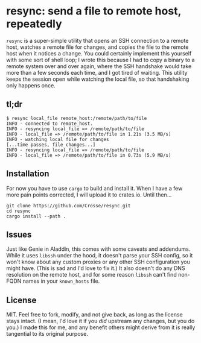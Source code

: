# resync: send a file to remote host, repeatedly

`resync` is a super-simple utility that opens an SSH connection to a remote
host, watches a remote file for changes, and copies the file to the remote
host when it notices a change. You could certainly implement this yourself
with some sort of shell loop; I wrote this because I had to copy a binary to
a remote system over and over again, where the SSH handshake would take more
than a few seconds each time, and I got tired of waiting. This utility keeps
the session open while watching the local file, so that handshaking only
happens once.

## tl;dr

```
$ resync local_file remote_host:/remote/path/to/file
INFO - connected to remote_host.
INFO - resyncing local_file => /remote/path/to/file
INFO - local_file => /remote/path/to/file in 1.21s (3.5 MB/s)
INFO - watching local file for changes
[...time passes, file changes...]
INFO - resyncing local_file => /remote/path/to/file
INFO - local_file => /remote/path/to/file in 0.73s (5.9 MB/s)
```

## Installation

For now you have to use `cargo` to build and install it. When I have a few
more pain points corrected, I will upload it to crates.io. Until then...

```
git clone https://github.com/Crosse/resync.git
cd resync
cargo install --path .
```

## Issues

Just like Genie in Aladdin, this comes with some caveats and addendums. While
it uses `libssh` under the hood, it doesn't parse your SSH config, so it
won't know about any custom proxies or any other SSH configuration you might
have. (This is sad and I'd love to fix it.) It also doesn't do any DNS
resolution on the remote host, and for some reason `libssh` can't find
non-FQDN names in your `known_hosts` file.

## License

MIT. Feel free to fork, modify, and not give back, as long as the license
stays intact. (I mean, I'd love it if you _did_ upstream any changes, but you
do you.) I made this for me, and any benefit others might derive from it is
really tangential to its original purpose.
